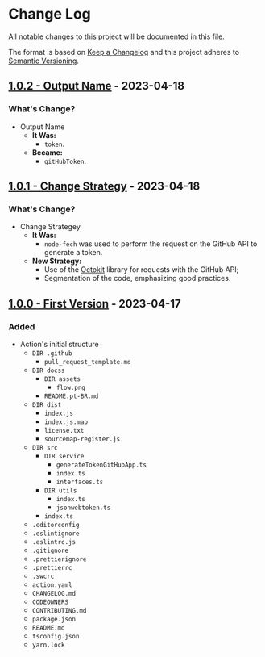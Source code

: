 # Change Log

All notable changes to this project will be documented in this file.

The format is based on [Keep a Changelog](http://keepachangelog.com/) and this project adheres to [Semantic Versioning](http://semver.org/).

## [1.0.2 - Output Name](https://github.com/padupe/action-generate-token-github-app/releases/tag/1.0.2) - 2023-04-18

### What's Change?

- Output Name
  - **It Was:**
    - `token`.
  - **Became:**
    - `gitHubToken`.

## [1.0.1 - Change Strategy](https://github.com/padupe/action-generate-token-github-app/releases/tag/1.0.1) - 2023-04-18

### What's Change?

- Change Strategey
  - **It Was:**
    - `node-fech` was used to perform the request on the GitHub API to generate a token.
  - **New Strategy:**
    - Use of the [Octokit](https://www.npmjs.com/package/@octokit/core) library for requests with the GitHub API;
    - Segmentation of the code, emphasizing good practices.

## [1.0.0 - First Version](https://github.com/padupe/action-generate-token-github-app/releases/tag/1.0.0) - 2023-04-17

### Added

- Action's initial structure
    - `DIR .github`
      - `pull_request_template.md`
    - `DIR docss`
      - `DIR assets`
        - `flow.png`
      - `README.pt-BR.md`
    - `DIR dist`
      - `index.js`
      - `index.js.map`
      - `license.txt`
      - `sourcemap-register.js`
    - `DIR src`
      - `DIR service`
        - `generateTokenGitHubApp.ts`
        - `index.ts`
        - `interfaces.ts`
      - `DIR utils`
        - `index.ts`
        - `jsonwebtoken.ts`
      - `index.ts`
    - `.editorconfig`
    - `.eslintignore`
    - `.eslintrc.js`
    - `.gitignore`
    - `.prettierignore`
    - `.prettierrc`
    - `.swcrc`
    - `action.yaml`
    - `CHANGELOG.md`
    - `CODEOWNERS`
    - `CONTRIBUTING.md`
    - `package.json`
    - `README.md`
    - `tsconfig.json`
    - `yarn.lock`
